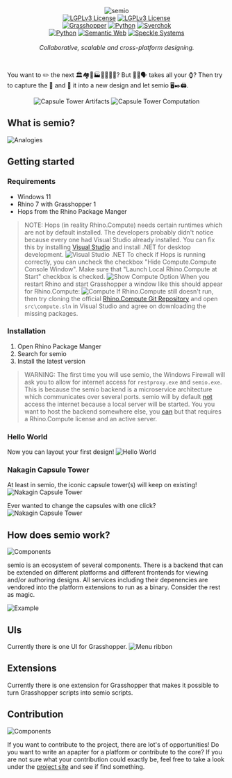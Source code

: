 <p align="center">
    <picture>
        <source media="(prefers-color-scheme: dark)" srcset="resources/logo/logo-horizontal-dark.svg">
        <source media="(prefers-color-scheme: light)" srcset="resources/logo/logo-horizontal.svg">
        <img alt="semio" href="https://github.com/usalu/semio/" src="resources/logo/logo-horizontal.svg">
    </picture>
    <br/>
    <a href="https://github.com/usalu/semio/"><img src="https://img.shields.io/github/v/release/usalu/semio?style=flat-square&color=ff344f" alt="LGPLv3 License"></a>
    <a href="https://choosealicense.com/licenses/lgpl-3.0/"><img src="docs\badges\license-LGPL_v3.svg" alt="LGPLv3 License"></a>
    <br/>
    <a href="https://www.grasshopper3d.com/"><img src="docs\badges\platform-Grasshopper.svg" alt="Grasshopper"></a>
    <a href="https://www.python.org/"><img src="docs\badges\platform-comming_soon(Python).svg" alt="Python"></a>
    <a href="https://nortikin.github.io/sverchok/"><img src="docs\badges\platform-comming_soon(Sverchok).svg" alt="Sverchok"></a>
    <br/>
    <a href="https://www.python.org/"><img src="docs\badges\powered_by-Python.svg" alt="Python"></a>
    <a href="<http://www.w3.org/2001/sw/wiki/RDF>"><img src="docs\badges\powered_by-Semantic_Web.svg" alt="Semantic Web"></a>
    <a href="https://speckle.systems/"><img src="docs\badges\powered_by-Speckle.svg" alt="Speckle Systems"></a>
    <br/>
    <br/>
    <i>Collaborative, scalable and cross-platform designing.</i>
</p>
<br/>

You want to <emoji>✏️</emoji> the next <emoji>🏛️🏘️🏢🏭🏫🏨⛪🕌</emoji>? But <emoji>📐🔢🗣️</emoji> takes all your <emoji>⌚</emoji>? Then try to capture the <emoji>🧬</emoji> and <emoji>💉</emoji>  it into a new design and let semio <emoji>🖥️✒️🖨️</emoji>.

<p align="center">
    <picture>
        <source media="(prefers-color-scheme: dark)" srcset="docs/examples/capsuletower/artifacts-dark.svg">
        <source media="(prefers-color-scheme: light)" srcset="docs/examples/capsuletower/artifacts.svg">
        <img alt="Capsule Tower Artifacts" src="docs/examples/capsuletower/artifacts.svg">
    </picture>
    <picture>
        <source media="(prefers-color-scheme: dark)" srcset="docs/examples/capsuletower/computation-dark.svg">
        <source media="(prefers-color-scheme: light)" srcset="docs/examples/capsuletower/computation.svg">
        <img alt="Capsule Tower Computation" src="docs/examples/capsuletower/computation.svg">
    </picture>
</p>

## What is semio?

<picture>
    <source media="(prefers-color-scheme: dark)" srcset="docs/conceptual/analogies-dark.svg">
    <source media="(prefers-color-scheme: light)" srcset="docs/conceptual/analogies.svg">
    <img alt="Analogies" src="docs/conceptual/analogies.svg">
</picture>


## Getting started



### Requirements
- Windows 11
- Rhino 7 with Grasshopper 1
- Hops from the Rhino Package Manger

> NOTE: Hops (in reality Rhino.Compute) needs certain runtimes which are not by default installed. The developers probably didn't notice because every one had Visual Studio already installed. You can fix this by installing [Visual Studio](https://visualstudio.microsoft.com/) and install .NET for desktop development.
![Visual Studio .NET](docs/installation/visual-studio-dotnet.png)
To check if Hops is running correctly, you can uncheck the checkbox "Hide 
Compute.Compute Console Window". Make sure that "Launch Local Rhino.Compute at Start" checkbox is checked.
![Show Compute Option](docs/installation/show-compute.png)
When you restart Rhino and start Grasshopper a window like this should appear for Rhino.Compute:
![Compute](docs/installation/compute.png)
If Rhino.Compute still doesn't run, then try cloning the official [Rhino.Compute Git Repository](https://github.com/mcneel/compute.rhino3d) and open `src\compute.sln` in Visual Studio and agree on downloading the missing packages.

### Installation
1. Open Rhino Package Manger
1. Search for semio
1. Install the latest version



> WARNING: The first time you will use semio, the Windows Firewall will ask you to allow for internet access for
`restproxy.exe` and `semio.exe`. This is because the semio backend is a microservice architecture which communicates over several ports. semio will by default **<ins>not</ins>** access the internet because a local server will be started. You you want to host the backend somewhere else, you **<ins>can</ins>** but that requires a Rhino.Compute license and an active server.

### Hello World
Now you can layout your first design!
![Hello World](docs/examples/helloworld/grasshopper.gif)

### Nakagin Capsule Tower
At least in semio, the iconic capsule tower(s) will keep on existing!
![Nakagin Capsule Tower](docs/examples/capsuletower/grasshopper.gif)

Ever wanted to change the capsules with one click?
![Nakagin Capsule Tower](docs/examples/capsuletower/grasshopper-variant.gif)

## How does semio work?

![Components](docs/softwarequality/systemarchitecture/componentsdiagram.svg)

semio is an ecosystem of several components. There is a backend that can be extended on different platforms and different frontends for viewing and/or authoring designs. All services including their depenencies are vendored into the platform extensions to run as a binary. Consider the rest as magic.

![Example](docs/softwarequality/softwarearchitecture/metamodel.svg)

## UIs

Currently there is one UI for Grasshopper.
![Menu ribbon](docs/adapters/grasshopper/ribbon.png)

## Extensions

Currently there is one extension for Grasshopper that makes it possible to turn Grasshopper scripts into semio scripts.

## Contribution

![Components](docs/softwarequality/softwarearchitecture/frameworkrelationships.svg)


If you want to contribute to the project, there are lot's of opportunities! Do you want to write an apapter for a platform or contribute to the core?
If you are not sure what your contribution could exactly be, feel free to take a look under the [project site](https://github.com/users/usalu/projects/2) and see if find something.